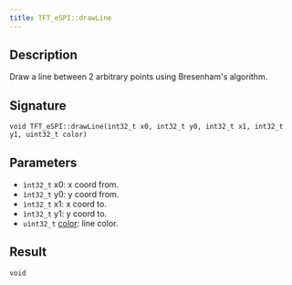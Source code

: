 ```yaml
---
title: TFT_eSPI::drawLine 
---
```


## Description

Draw a line between 2 arbitrary points using Bresenham's algorithm.

## Signature

`void TFT_eSPI::drawLine(int32_t x0, int32_t y0, int32_t x1, int32_t y1, uint32_t color)`

## Parameters

* `ìnt32_t` x0: x coord from.
* `ìnt32_t` y0: y coord from.
* `ìnt32_t` x1: x coord to.
* `ìnt32_t` y1: y coord to.
* `uìnt32_t` [color](../colors.md): line color.

## Result

`void`

<!--
## Example

Cpp example of method in the context. Including all needed `#include`

``` cpp
#include <TFT_eSPI.h>

```
-->